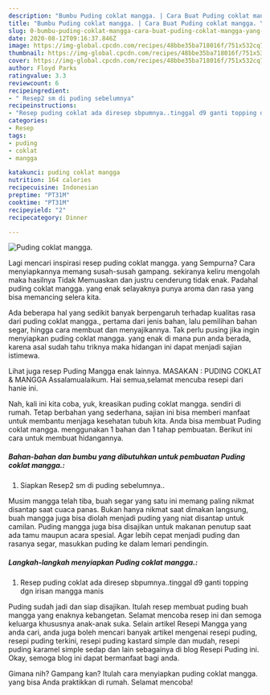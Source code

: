 ```yaml
---
description: "Bumbu Puding coklat mangga. | Cara Buat Puding coklat mangga. Yang Enak Dan Lezat"
title: "Bumbu Puding coklat mangga. | Cara Buat Puding coklat mangga. Yang Enak Dan Lezat"
slug: 0-bumbu-puding-coklat-mangga-cara-buat-puding-coklat-mangga-yang-enak-dan-lezat
date: 2020-08-12T09:16:37.846Z
image: https://img-global.cpcdn.com/recipes/48bbe35ba718016f/751x532cq70/puding-coklat-mangga-foto-resep-utama.jpg
thumbnail: https://img-global.cpcdn.com/recipes/48bbe35ba718016f/751x532cq70/puding-coklat-mangga-foto-resep-utama.jpg
cover: https://img-global.cpcdn.com/recipes/48bbe35ba718016f/751x532cq70/puding-coklat-mangga-foto-resep-utama.jpg
author: Floyd Parks
ratingvalue: 3.3
reviewcount: 6
recipeingredient:
- " Resep2 sm di puding sebelumnya"
recipeinstructions:
- "Resep puding coklat ada diresep sbpumnya..tinggal d9 ganti topping dgn irisan mangga manis"
categories:
- Resep
tags:
- puding
- coklat
- mangga

katakunci: puding coklat mangga 
nutrition: 164 calories
recipecuisine: Indonesian
preptime: "PT31M"
cooktime: "PT31M"
recipeyield: "2"
recipecategory: Dinner

---
```



![Puding coklat mangga.](https://img-global.cpcdn.com/recipes/48bbe35ba718016f/751x532cq70/puding-coklat-mangga-foto-resep-utama.jpg)

Lagi mencari inspirasi resep puding coklat mangga. yang Sempurna? Cara menyiapkannya memang susah-susah gampang. sekiranya keliru mengolah maka hasilnya Tidak Memuaskan dan justru cenderung tidak enak. Padahal puding coklat mangga. yang enak selayaknya punya aroma dan rasa yang bisa memancing selera kita.

Ada beberapa hal yang sedikit banyak berpengaruh terhadap kualitas rasa dari puding coklat mangga., pertama dari jenis bahan, lalu pemilihan bahan segar, hingga cara membuat dan menyajikannya. Tak perlu pusing jika ingin menyiapkan puding coklat mangga. yang enak di mana pun anda berada, karena asal sudah tahu triknya maka hidangan ini dapat menjadi sajian istimewa.

Lihat juga resep Puding Mangga enak lainnya. MASAKAN : PUDING COKLAT &amp; MANGGA Assalamualaikum. Hai semua,selamat mencuba resepi dari hanie ini.


Nah, kali ini kita coba, yuk, kreasikan puding coklat mangga. sendiri di rumah. Tetap berbahan yang sederhana, sajian ini bisa memberi manfaat untuk membantu menjaga kesehatan tubuh kita. Anda bisa membuat Puding coklat mangga. menggunakan 1 bahan dan 1 tahap pembuatan. Berikut ini cara untuk membuat hidangannya.

<!--inarticleads1-->

##### Bahan-bahan dan bumbu yang dibutuhkan untuk pembuatan Puding coklat mangga.:

1. Siapkan  Resep2 sm di puding sebelumnya..


Musim mangga telah tiba, buah segar yang satu ini memang paling nikmat disantap saat cuaca panas. Bukan hanya nikmat saat dimakan langsung, buah mangga juga bisa diolah menjadi puding yang niat disantap untuk camilan. Puding mangga juga bisa disajikan untuk makanan penutup saat ada tamu maupun acara spesial. Agar lebih cepat menjadi puding dan rasanya segar, masukkan puding ke dalam lemari pendingin. 

<!--inarticleads2-->

##### Langkah-langkah menyiapkan Puding coklat mangga.:

1. Resep puding coklat ada diresep sbpumnya..tinggal d9 ganti topping dgn irisan mangga manis


Puding sudah jadi dan siap disajikan. Itulah resep membuat puding buah mangga yang enaknya kebangetan. Selamat mencoba resep ini dan semoga keluarga khususnya anak-anak suka. Selain artikel Resepi Mangga yang anda cari, anda juga boleh mencari banyak artikel mengenai resepi puding, resepi puding terkini, resepi puding kastard simple dan mudah, resepi puding karamel simple sedap dan lain sebagainya di blog Resepi Puding ini. Okay, semoga blog ini dapat bermanfaat bagi anda. 

Gimana nih? Gampang kan? Itulah cara menyiapkan puding coklat mangga. yang bisa Anda praktikkan di rumah. Selamat mencoba!
